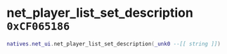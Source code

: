 # net_player_list_set_description `0xCF065186`

```lua
natives.net_ui.net_player_list_set_description(_unk0 --[[ string ]])
```